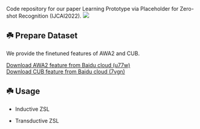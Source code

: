 Code repository for our paper Learning Prototype via Placeholder for Zero-shot Recognition (IJCAI2022).
![](images/LPL_Model.png)

☘️ Prepare Dataset
----

We provide the finetuned features of AWA2 and CUB. 

[Download AWA2 feature from Baidu cloud (u77w)](https://pan.baidu.com/s/1Y-ThWOFmrIV4VnorN_FUSw) <br>
[Download CUB feature from Baidu cloud (7vgn)](https://pan.baidu.com/s/1wM5uijGYrVKtNVJK7eDC6w) 


☘️ Usage
----

- Inductive ZSL 
  
- Transductive ZSL 